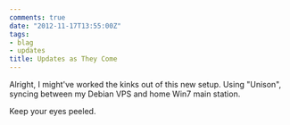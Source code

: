 ```yaml
---
comments: true
date: "2012-11-17T13:55:00Z"
tags:
- blag
- updates
title: Updates as They Come
---
```


Alright, I might've worked the kinks out of this new setup. Using
"Unison", syncing between my Debian VPS and home Win7 main station.

Keep your eyes peeled.
